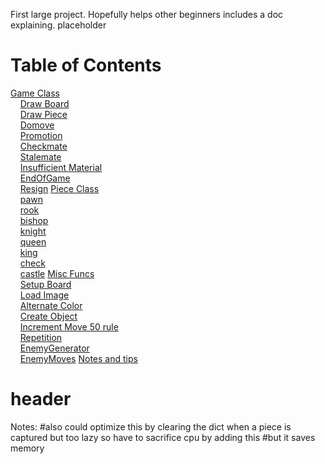 First large project. Hopefully helps other beginners includes a doc explaining. 
placeholder
# Table of Contents
[Game Class](#Game_Class)\
&nbsp;&nbsp;&nbsp;&nbsp;[Draw Board](#Draw_Board)\
&nbsp;&nbsp;&nbsp;&nbsp;[Draw Piece](#Draw_Piece)\
&nbsp;&nbsp;&nbsp;&nbsp;[Domove](#Domove)\
&nbsp;&nbsp;&nbsp;&nbsp;[Promotion](#Promotion)\
&nbsp;&nbsp;&nbsp;&nbsp;[Checkmate](#Checkmate)\
&nbsp;&nbsp;&nbsp;&nbsp;[Stalemate](#Stalemate)\
&nbsp;&nbsp;&nbsp;&nbsp;[Insufficient Material](#Insufficient_Material)\
&nbsp;&nbsp;&nbsp;&nbsp;[EndOfGame](#EndOfGame)\
&nbsp;&nbsp;&nbsp;&nbsp;[Resign](#Resign)
[Piece Class](#Piece_Class)\
&nbsp;&nbsp;&nbsp;&nbsp;[pawn](#pawn)\
&nbsp;&nbsp;&nbsp;&nbsp;[rook](#rook)\
&nbsp;&nbsp;&nbsp;&nbsp;[bishop](#bishop)\
&nbsp;&nbsp;&nbsp;&nbsp;[knight](#night)\
&nbsp;&nbsp;&nbsp;&nbsp;[queen](#queen)\
&nbsp;&nbsp;&nbsp;&nbsp;[king](#king)\
&nbsp;&nbsp;&nbsp;&nbsp;[check](#check)\
&nbsp;&nbsp;&nbsp;&nbsp;[castle](#castle)
[Misc Funcs](#Misc_Funcs)\
&nbsp;&nbsp;&nbsp;&nbsp;[Setup Board](#Setup_Board)\
&nbsp;&nbsp;&nbsp;&nbsp;[Load Image](#Load_Image)\
&nbsp;&nbsp;&nbsp;&nbsp;[Alternate Color](#Alternate_Color)\
&nbsp;&nbsp;&nbsp;&nbsp;[Create Object](#Create_Object)\
&nbsp;&nbsp;&nbsp;&nbsp;[Increment Move 50 rule](#IncrementMove50Rule)\
&nbsp;&nbsp;&nbsp;&nbsp;[Repetition](#Repetition)\
&nbsp;&nbsp;&nbsp;&nbsp;[EnemyGenerator](#EnemyGenerator)\
&nbsp;&nbsp;&nbsp;&nbsp;[EnemyMoves](#EnemyMoves)
[Notes and tips](#Notes_and_tips)


# header
Notes:        #also could optimize this by clearing the dict when a piece is captured but too lazy so have to sacrifice cpu by adding this
        #but it saves memory
